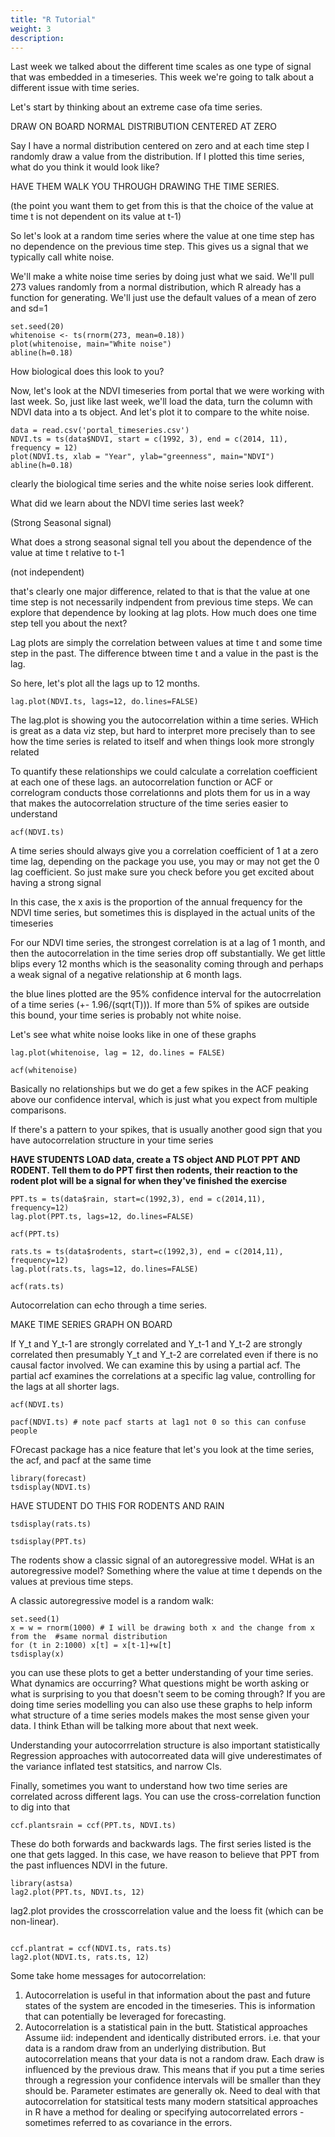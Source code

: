 ```yaml
---
title: "R Tutorial"
weight: 3
description:
---
```

Last week we talked about the different time scales as one type of signal that was embedded in a timeseries. This week we're going to talk about a different issue with time series. 

Let's start by thinking about an extreme case ofa time series. 

DRAW ON BOARD NORMAL DISTRIBUTION CENTERED AT ZERO 

Say I have a normal distribution centered on zero and at each time step I randomly draw a value from the distribution. If I plotted this time series, what do you think it would look like? 

HAVE THEM WALK YOU THROUGH DRAWING THE TIME SERIES.

(the point you want them to get from this is that the choice of the value at time t is not dependent on its value at t-1)

So let's look at a random time series where the value at one time step has no dependence on the previous time step. This gives us a signal that we typically
call white noise.

We'll make a white noise time series by doing just what we said. We'll pull
273 values randomly from a normal distribution, which R already has a function for generating. We'll just use the default values of a mean of zero and sd=1

```{r}
set.seed(20)
whitenoise <- ts(rnorm(273, mean=0.18))           
plot(whitenoise, main="White noise")
abline(h=0.18)
```
How biological does this look to you?

Now, let's look at the NDVI timeseries from portal that we were working with last week. So, just like last week, we'll load the data, turn the column with NDVI data into a ts object. And let's plot it to compare to the white noise.

```{r}
data = read.csv('portal_timeseries.csv')
NDVI.ts = ts(data$NDVI, start = c(1992, 3), end = c(2014, 11), frequency = 12)
plot(NDVI.ts, xlab = "Year", ylab="greenness", main="NDVI")
abline(h=0.18)
```

clearly the biological time series and the white noise series look different.

What did we learn about the NDVI time series last week? 

(Strong Seasonal signal)

What does a strong seasonal signal tell you about the dependence of the value at time t relative to t-1

(not independent)

that's clearly one major difference, related to that is that the value at one
time step is not necessarily indpendent from previous time steps. We can
explore that dependence by looking at lag plots. How much does one time step 
tell you about the next?

Lag plots are simply the correlation between values at time t and some time step in the past. The difference btween time t and a value in the past is the lag. 

So here, let's plot all the lags up to 12 months.

```{r}
lag.plot(NDVI.ts, lags=12, do.lines=FALSE)
```

The lag.plot is showing you the autocorrelation within a time series. WHich
is great as a data viz step, but hard to interpret more precisely than to see
how the time series is related to itself and when things look more strongly related

To quantify these relationships we could calculate a correlation coefficient at each one of these lags. an autocorrelation function or ACF or correlogram conducts those correlationns  and plots them for us in a way that makes the autocorrelation structure of the time series easier to understand

```{r}
acf(NDVI.ts)
```


A time series should always give you a correlation coefficient of 1 at a zero time lag, depending on the package you use, you may or may not get the 0 lag coefficient. So just make sure you check before you get excited about having a strong signal

In this case, the x axis is the proportion of the annual frequency 
for the NDVI time series, but sometimes this is displayed in the actual units of the timeseries

For our NDVI time series, the strongest correlation is at a lag of 1 month, and then the autocorrelation in the time series drop off substantially. We get little blips every 12 months which is the seasonality coming through and perhaps a weak signal of a negative relationship at 6 month lags. 

the blue lines plotted are the 95% confidence interval for the autocrrelation of a time series (+- 1.96/(sqrt(T))). If more than 5% of spikes are outside this bound, your time series is probably not white noise. 

Let's see what white noise looks like in one of these graphs
```{r}
lag.plot(whitenoise, lag = 12, do.lines = FALSE)

```

```{r}
acf(whitenoise)
```

Basically no relationships but we do get a few spikes in the ACF peaking above our confidence interval, which is just what you expect from multiple comparisons.

If there's a pattern to your spikes, that is usually another good sign that you have autocorrelation structure in your time series

**HAVE STUDENTS LOAD data, create a TS object AND PLOT PPT AND RODENT. Tell
them to do PPT first then rodents, their reaction to the rodent plot
will be a signal for when they've finished the exercise**

```{r}
PPT.ts = ts(data$rain, start=c(1992,3), end = c(2014,11), frequency=12)
lag.plot(PPT.ts, lags=12, do.lines=FALSE)
```
```{r}
acf(PPT.ts)
```

```{r}
rats.ts = ts(data$rodents, start=c(1992,3), end = c(2014,11), frequency=12)
lag.plot(rats.ts, lags=12, do.lines=FALSE)
```

```{r}
acf(rats.ts)
```

Autocorrelation can echo through a time series. 

MAKE TIME SERIES GRAPH ON BOARD

If Y_t and Y_t-1 are strongly correlated and Y_t-1 and Y_t-2 are strongly correlated then presumably Y_t and Y_t-2 are correlated even if there is no causal factor involved. We can examine this by using a partial acf. The partial acf examines the correlations at a specific lag value, controlling for the lags at all shorter lags. 

```{r}
acf(NDVI.ts)

```

```{r}
pacf(NDVI.ts) # note pacf starts at lag1 not 0 so this can confuse people
```


FOrecast package has a nice feature that let's you look at the time series, the acf, and pacf at the same time

```{r}
library(forecast)
tsdisplay(NDVI.ts)
```

HAVE STUDENT DO THIS FOR RODENTS AND RAIN

```{r}
tsdisplay(rats.ts)
```
```{r}
tsdisplay(PPT.ts)
```

The rodents show a classic signal of an autoregressive model. WHat is an autoregressive model? Something where the value at time t depends on the values at previous time steps. 

A classic autoregressive model is a random walk:

```{r}
set.seed(1)
x = w = rnorm(1000) # I will be drawing both x and the change from x from the  #same normal distribution
for (t in 2:1000) x[t] = x[t-1]+w[t]
tsdisplay(x)
```


you can use these plots to get a better understanding of your time series. What dynamics are occurring? What questions might be worth asking or what is surprising to you that doesn't seem to be coming through? If you are doing time
series modelling you can also use these graphs to help inform what structure
of a time series models makes the most sense given your data. I think Ethan
will be talking more about that next week.

Understanding your autocorrrelation structure is also important statistically
Regression approaches with autocorreated data will give underestimates of the variance inflated test statsitics, and narrow CIs. 

Finally, sometimes you want to understand how two time series are correlated
across different lags. You can use the cross-correlation function to dig into that

```{r}
ccf.plantsrain = ccf(PPT.ts, NDVI.ts)
```
These do both forwards and backwards lags. The first series listed is the one that gets lagged. In this case, we have reason to believe that PPT from the past influences NDVI in the future. 
```{r}
library(astsa)
lag2.plot(PPT.ts, NDVI.ts, 12)
```
lag2.plot provides the crosscorrelation value and the loess fit (which can be non-linear).

```{r}

ccf.plantrat = ccf(NDVI.ts, rats.ts)
lag2.plot(NDVI.ts, rats.ts, 12)
```



Some take home messages for autocorrelation: 
1. Autocorrelation is useful in that information about the past and future states of the system are encoded in the timeseries. This is information that can potentially be leveraged for forecasting.
2. Autocorrelation is a statistical pain in the butt. Statistical approaches
Assume iid: independent and identically distributed errors. i.e. that your
data is a random draw from an underlying distribution. But autocorrelation
means that your data is not a random draw. Each draw is influenced by the
previous draw. This means that if you put a time series through a regression your confidence intervals will be smaller than they should be. Parameter estimates are generally ok. Need to deal with that autocorrelation for statsitical tests many modern statsitical approaches in R have a method for dealing or specifying autocorrelated errors - sometimes referred to as covariance in the errors.

